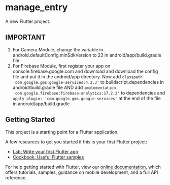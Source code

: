 # manage_entry

A new Flutter project.

## **IMPORTANT**

1. For Camera Module, change the variable in android.defaultConfig.minSdkVersion to 23 in android/app/build.gradle file
1. For Firebase Module, first register your app on console.firebase.google.com and download and download the config file and put it in the android/app directory. Now add `classpath 'com.google.gms:google-services:4.3.3'` to buildscript.dependencies in android/build.gradle file AND add `implementation 'com.google.firebase:firebase-analytics:17.2.2'` to dependencies and `apply plugin: 'com.google.gms.google-services'` at the end of the file in android/app/build.gradle

## Getting Started

This project is a starting point for a Flutter application.

A few resources to get you started if this is your first Flutter project:

- [Lab: Write your first Flutter app](https://flutter.dev/docs/get-started/codelab)
- [Cookbook: Useful Flutter samples](https://flutter.dev/docs/cookbook)

For help getting started with Flutter, view our
[online documentation](https://flutter.dev/docs), which offers tutorials,
samples, guidance on mobile development, and a full API reference.
